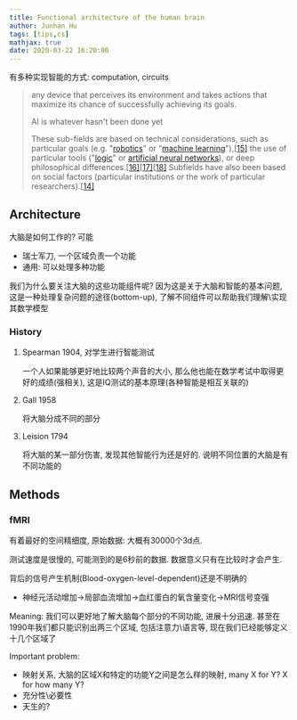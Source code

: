```yaml
---
title: Functional architecture of the human brain
author: Junhan Hu
tags: [tips,cs]
mathjax: true
date: 2020-03-22 16:20:00
---
```


有多种实现智能的方式: computation, circuits

>any device that perceives its environment and takes actions that maximize its chance of successfully achieving its goals.
>
>AI is whatever hasn't been done yet
>
>These sub-fields are based on technical considerations, such as particular goals (e.g. "[robotics](https://en.wikipedia.org/wiki/Robotics)" or "[machine learning](https://en.wikipedia.org/wiki/Machine_learning)"),[[15\]](https://en.wikipedia.org/wiki/Artificial_intelligence#cite_note-Problems_of_AI-15) the use of particular tools ("[logic](https://en.wikipedia.org/wiki/Logic)" or [artificial neural networks](https://en.wikipedia.org/wiki/Artificial_neural_network)), or deep philosophical differences.[[16\]](https://en.wikipedia.org/wiki/Artificial_intelligence#cite_note-Biological_intelligence_vs._intelligence_in_general-16)[[17\]](https://en.wikipedia.org/wiki/Artificial_intelligence#cite_note-Neats_vs._scruffies-17)[[18\]](https://en.wikipedia.org/wiki/Artificial_intelligence#cite_note-Symbolic_vs._sub-symbolic-18) Subfields have also been based on social factors (particular institutions or the work of particular researchers).[[14\]](https://en.wikipedia.org/wiki/Artificial_intelligence#cite_note-Fragmentation_of_AI-14)

## Architecture

大脑是如何工作的?  可能

* 瑞士军刀, 一个区域负责一个功能
* 通用: 可以处理多种功能

我们为什么要关注大脑的这些功能组件呢? 因为这是关于大脑和智能的基本问题, 这是一种处理复杂问题的途径(bottom-up), 了解不同组件可以帮助我们理解\实现其数学模型

###  History

1. Spearman 1904, 对学生进行智能测试

   一个人如果能够更好地比较两个声音的大小, 那么他也能在数学考试中取得更好的成绩(强相关), 这是IQ测试的基本原理(各种智能是相互关联的)

2. Gall 1958

   将大脑分成不同的部分

3. Leision 1794  

   将大脑的某一部分伤害, 发现其他智能行为还是好的.  说明不同位置的大脑是有不同功能的

## Methods

### fMRI

有着最好的空间精细度, 原始数据: 大概有30000个3d点.

测试速度是很慢的, 可能测到的是6秒前的数据. 数据意义只有在比较时才会产生.

背后的信号产生机制(Blood-oxygen-level-dependent)还是不明确的

* 神经元活动增加$\to$局部血流增加$\to$血红蛋白的氧含量变化$\to$MRI信号变强

Meaning: 我们可以更好地了解大脑每个部分的不同功能, 进展十分迅速. 甚至在1990年我们都只能识别出两三个区域, 包括注意力\语言等, 现在我们已经能够定义十几个区域了

Important problem:

* 映射关系, 大脑的区域X和特定的功能Y之间是怎么样的映射, many X for Y? X for how many Y?
* 充分性\必要性
* 天生的?

